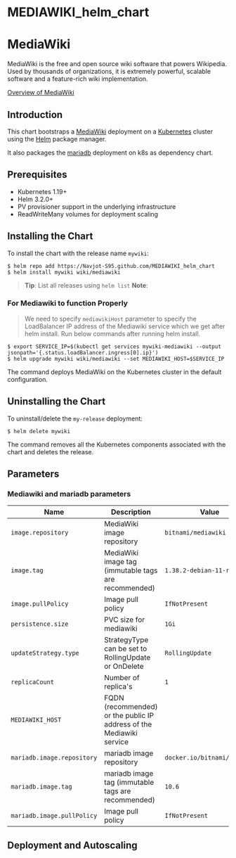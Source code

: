 # MEDIAWIKI_helm_chart
# MediaWiki

MediaWiki is the free and open source wiki software that powers Wikipedia. Used by thousands of organizations, it is extremely powerful, scalable software and a feature-rich wiki implementation.

[Overview of MediaWiki](http://www.mediawiki.org/wiki/MediaWiki)


## Introduction

This chart bootstraps a [MediaWiki](https://hub.docker.com/r/bitnami/mediawiki/) deployment on a [Kubernetes](https://kubernetes.io) cluster using the [Helm](https://helm.sh) package manager.

It also packages the [mariadb](https://hub.docker.com/r/bitnami/mariadb/) deployment on k8s as dependency chart.


## Prerequisites

- Kubernetes 1.19+
- Helm 3.2.0+
- PV provisioner support in the underlying infrastructure
- ReadWriteMany volumes for deployment scaling

## Installing the Chart

To install the chart with the release name `mywiki`:

```console
$ helm repo add https://Navjot-S95.github.com/MEDIAWIKI_helm_chart
$ helm install mywiki wiki/mediawiki
```
> **Tip**: List all releases using `helm list`
**Note**:
### For Mediawiki to function Properly
> We need to specify `mediawikiHost` parameter to specify the LoadBalancer IP address of the Mediawiki service which we get after helm install.
> Run below commands after running helm install.
```console
$ export SERVICE_IP=$(kubectl get services mywiki-mediawiki --output jsonpath='{.status.loadBalancer.ingress[0].ip}')
$ helm upgrade mywiki wiki/mediawiki --set MEDIAWIKI_HOST=$SERVICE_IP
```

The command deploys MediaWiki on the Kubernetes cluster in the default configuration.



## Uninstalling the Chart

To uninstall/delete the `my-release` deployment:

```console
$ helm delete mywiki
```

The command removes all the Kubernetes components associated with the chart and deletes the release.

## Parameters

### Mediawiki and mariadb parameters

| Name                 | Description                                                                                                                                        | Value                 |
| -------------------- | -------------------------------------------------------------------------------------------------------------------------------------------------- | --------------------- |                                                                                 
| `image.repository`   | MediaWiki image repository                                                                                                                         | `bitnami/mediawiki`   |
| `image.tag`          | MediaWiki image tag (immutable tags are recommended)                                                                                               | `1.38.2-debian-11-r2` |
| `image.pullPolicy`   | Image pull policy                                                                                                                                  | `IfNotPresent`        |
| `persistence.size`   | PVC size for mediawiki                                                                                                                             | `1Gi`                 |
| `updateStrategy.type`| StrategyType can be set to RollingUpdate or OnDelete                                                                                               | `RollingUpdate`       |
| `replicaCount`| Number of replica's                                                                                               | `1`       |
| `MEDIAWIKI_HOST`| FQDN (recommended) or the public IP address of the Mediawiki service                                                                                               |        |
| `mariadb.image.repository`   | mariadb image repository                                                                                                                         | `docker.io/bitnami/mariadb`   |
| `mariadb.image.tag`          | mariadb image tag (immutable tags are recommended)                                                                                               | `10.6` |
| `mariadb.image.pullPolicy`   | Image pull policy                                                                                                                                  | `IfNotPresent`        |

## Deployment and Autoscaling
